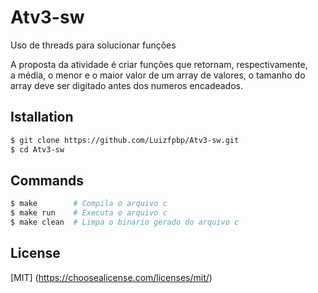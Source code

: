 # Atv3-sw
Uso de threads para solucionar funções <br/>

A proposta da atividade é criar funções que retornam, respectivamente,<br/>
a média, o menor e o maior valor de um array de valores, o tamanho do <br/>
array deve ser digitado antes dos numeros encadeados. <br/>

## Istallation
```bash
$ git clone https://github.com/Luizfpbp/Atv3-sw.git
$ cd Atv3-sw
```

## Commands
```bash
$ make        # Compila o arquivo c       
$ make run    # Executa o arquivo c
$ make clean  # Limpa o binario gerado do arquivo c
```

## License
[MIT]
(https://choosealicense.com/licenses/mit/)
